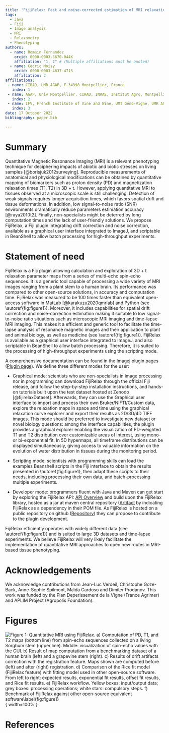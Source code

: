 ```yaml
---
title: 'FijiRelax: Fast and noise-corrected estimation of MRI relaxation maps in 3D + t'
tags:
  - Java
  - Fiji
  - Image analysis
  - MRI
  - Relaxometry
  - Phenotyping
authors:
  - name: Romain Fernandez
    orcid: 0000-0003-3670-044X
    affiliation: "1, 2" # (Multiple affiliations must be quoted)
  - name: Cedric Moisy
    orcid: 0000-0003-4637-4713
    affiliation: 2
affiliations:
 - name: CIRAD, UMR AGAP, F-34398 Montpellier, France
   index: 1
 - name: AGAP, Univ Montpellier, CIRAD, INRAE, Institut Agro, Montpellier, France.
   index: 2
 - name: IFV, French Institute of Vine and Wine, UMT Géno-Vigne, UMR AGAP, F-34398 Montpellier, France.
   index: 3
date: 17 October 2022
bibliography: paper.bib

---
```


# Summary

Quantitative Magnetic Resonance Imaging (MRI) is a relevant phenotyping technique for deciphering impacts of abiotic and biotic stresses on living samples [@borisjuk2012surveying]. Reproducible measurements of anatomical and physiological modifications can be obtained by quantitative mapping of biomarkers such as proton density (PD) and magnetization relaxation times (T1, T2) in 3D + t. However, applying quantitative MRI to tissues observed at a microscopic scale is still challenging. Detection of weak signals requires longer acquisition times, which favors spatial drift and tissue deformations. In addition, low signal-to-noise ratio (SNR) environments dramatically reduce parameters estimation accuracy [@raya2010t2]. Finally, non-specialists might be deterred by long computation times and the lack of user-friendly solutions. We propose FijiRelax, a Fiji plugin integrating drift correction and noise correction, available as a graphical user interface integrated to ImageJ, and scriptable in BeanShell to allow batch processing for high-throughput experiments.

# Statement of need

FijiRelax is a Fiji plugin allowing calculation and exploration of 3D + t relaxation parameter maps from a series of multi-echo spin-echo sequences. It is a generic tool capable of processing a wide variety of MRI images ranging from a plant stem to a human brain. Its performance was compared to other open-source solutions, in accuracy and computation time. FijiRelax was measured to be 100 times faster than equivalent open-access software in MatLab [@karakuzu2020qmrlab] and Python (see \autoref{fig:figure1}). Moreover, it includes capabilities for spatial drift correction and noise-correction estimation making it suitable to low signal-to-noise ratio situations such as microscopic MRI imaging and time-lapse MRI imaging. This makes it a efficient and generic tool to facilitate the time-lapse analysis of resonance magnetic images and their application to plant and animal biology, as well as medicine (see \autoref{fig:figure1}). FijiRelax is available as a graphical user interface integrated to ImageJ, and also scriptable in BeanShell to allow batch processing. Therefore, it is suited to the processing of high-throughput experiments using the scripting mode.


A comprehensive documentation can be found in the Imagej plugin pages ([Plugin page](https://imagej.net/plugins/fijirelax)). We define three different modes for the user:

* Graphical mode: scientists who are non-specialists in image processing nor in programming can download FijiRelax through the official Fiji release, and follow the step-by-step installation instructions, and hands-on tutorials built upon the test dataset hosted at Zenodo [@fijirelaxDataset]. Afterwards, they can use the Graphical user interface to import and process their own Bruker/NIFTI/Custom data, explore the relaxation maps in space and time using the graphical relaxation curve explorer and export their results as 2D/3D/4D TIFF images. This mode should be preferred to investigate new dataset or novel biology questions: among the interface capabilities, the plugin provides a graphical explorer enabling the visualization of PD-weighted T1 and T2 distribution over customizable areas of interest, using mono- or bi-exponential fit. In 5D hypermaps, all timeframe distributions can be displayed simultaneously, giving access to valuable information on the evolution of water distribution in tissues during the monitoring period.

* Scripting mode: scientists with programming skills can load the examples Beanshell scripts in the Fiji interface to obtain the results presented in \autoref{fig:figure1}, then adapt these scripts to their needs, including processing their own data, and batch-processing multiple experiments.

* Developer mode: programmers fluent with Java and Maven can get start by exploring the FijiRelax API: [API Overview](https://javadoc.io/doc/io.github.rocsg/fijirelax/latest/index.html) and build upon the FijiRelax library, hosted as a jar at maven central repository ([Artifact](https://search.maven.org/artifact/io.github.rocsg/fijirelax) by indicating FijiRelax as a dependency in their POM file. As FijiRelax is hosted on a public repository on github ([Repository](https://github.com/rocsg/fijirelax)) they can propose to contribute to the plugin development.

FijiRelax efficiently operates with widely different data (see \autoref{fig:figure1}) and is suited to large 3D datasets and time-lapse experiments. We believe FijiRelax will very likely facilitate the implementation of quantitative MRI approaches to open new routes in MRI-based tissue phenotyping.

# Acknowledgements

We acknowledge contributions from Jean-Luc Verdeil, Christophe Goze-Back, Anne-Sophie Spilmont, Maïda Cardoso and Dimiter Prodanov. 
This work was funded by the Plan Deperissement de la Vigne (France Agrimer) and APLIM Project (Agropolis Foundation).

# Figures

![Figure 1: Quantitative MRI using FijiRelax. a) Computation of PD, T1, and T2 maps (bottom line) from spin-echo sequences collected on a living Sorghum stem (upper line). Middle: visualization of spin-echo values with the GUI. b) Result of map computation from a benchmarking dataset of a human brain (left) and a grapevine stem (right). c) Results of drift artifacts correction with the registration feature. Maps shown are computed before (left) and after (right) registration. d) Comparison of the Rice fit model (FijiRelax feature) with fitting model used in other open-source software. From left to right: expected results, exponential fit results, offset fit results, and Rice fit results. e) FijiRelax workflow. Yellow boxes: input/output data; grey boxes: processing operations; white stars: compulsory steps. f) Benchmark of FijiRelax against other open-source equivalent software\label{fig:figure1}](images/figure.png){ width=100% }


# References

